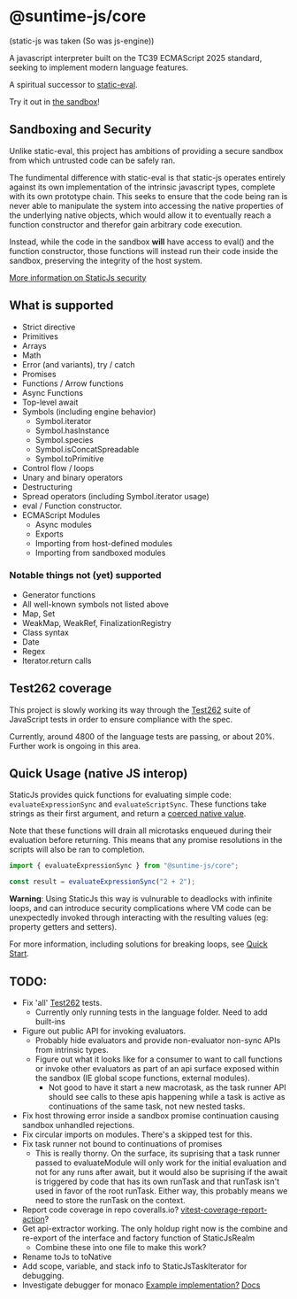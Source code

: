 # @suntime-js/core

(static-js was taken (So was js-engine))

A javascript interpreter built on the TC39 ECMAScript 2025 standard, seeking to implement modern language features.

A spiritual successor to [static-eval](https://www.npmjs.com/package/static-eval).

Try it out in [the sandbox](https://sunsetfi.github.io/suntime-js)!

## Sandboxing and Security

Unlike static-eval, this project has ambitions of providing a secure sandbox from which untrusted code can be safely ran.

The fundimental difference with static-eval is that static-js operates entirely against its own implementation of the intrinsic javascript types, complete with its own prototype chain. This seeks to ensure that the code being ran is never able to manipulate the system into accessing the native properties of the underlying native objects, which would allow it to eventually reach a function constructor and therefor gain arbitrary code execution.

Instead, while the code in the sandbox **will** have access to eval() and the function constructor, those functions will instead run their code inside the sandbox, preserving the integrity of the host system.

[More information on StaticJs security](docs/02-security.md)

## What is supported

- Strict directive
- Primitives
- Arrays
- Math
- Error (and variants), try / catch
- Promises
- Functions / Arrow functions
- Async Functions
- Top-level await
- Symbols (including engine behavior)
  - Symbol.iterator
  - Symbol.hasInstance
  - Symbol.species
  - Symbol.isConcatSpreadable
  - Symbol.toPrimitive
- Control flow / loops
- Unary and binary operators
- Destructuring
- Spread operators (including Symbol.iterator usage)
- eval / Function constructor.
- ECMAScript Modules
  - Async modules
  - Exports
  - Importing from host-defined modules
  - Importing from sandboxed modules

### Notable things not (yet) supported

- Generator functions
- All well-known symbols not listed above
- Map, Set
- WeakMap, WeakRef, FinalizationRegistry
- Class syntax
- Date
- Regex
- Iterator.return calls

## Test262 coverage

This project is slowly working its way through the [Test262](https://github.com/tc39/test262) suite of JavaScript tests in order to ensure compliance with the spec.

Currently, around 4800 of the language tests are passing, or about 20%. Further work is ongoing in this area.

## Quick Usage (native JS interop)

StaticJs provides quick functions for evaluating simple code: `evaluateExpressionSync` and `evaluateScriptSync`. These functions take strings as their first argument, and return a [coerced native value](docs/03-type-coersion.md).

Note that these functions will drain all microtasks enqueued during their evaluation before returning. This means that any promise resolutions in the scripts will also be ran to completion.

```ts
import { evaluateExpressionSync } from "@suntime-js/core";

const result = evaluateExpressionSync("2 + 2");
```

**Warning**: Using StaticJs this way is vulnurable to deadlocks with infinite loops, and can introduce security complications where VM code can be unexpectedly invoked through interacting with the resulting values (eg: property getters and setters).

For more information, including solutions for breaking loops, see [Quick Start](docs/01-quick-start.md).

## TODO:

- Fix 'all' [Test262](https://github.com/tc39/test262) tests.
  - Currently only running tests in the language folder. Need to add built-ins
- Figure out public API for invoking evaluators.
  - Probably hide evaluators and provide non-evaluator non-sync APIs from intrinsic types.
  - Figure out what it looks like for a consumer to want to call functions or invoke other evaluators as part of an api surface exposed within
    the sandbox (IE global scope functions, external modules).
    - Not good to have it start a new macrotask, as the task runner API should see calls to these apis happening while a task is active as
      continuations of the same task, not new nested tasks.
- Fix host throwing error inside a sandbox promise continuation causing sandbox unhandled rejections.
- Fix circular imports on modules. There's a skipped test for this.
- Fix task runner not bound to continuations of promises
  - This is really thorny. On the surface, its suprising that a task runner passed to evaluateModule will only work for
    the initial evaluation and not for any runs after await, but it would also be suprising if the await is triggered
    by code that has its own runTask and that runTask isn't used in favor of the root runTask.
    Either way, this probably means we need to store the runTask on the context.
- Report code coverage in repo
  coveralls.io?
  [vitest-coverage-report-action](https://github.com/marketplace/actions/vitest-coverage-report)?
- Get api-extractor working. The only holdup right now is the combine and re-export of the interface and factory function of StaticJsRealm
  - Combine these into one file to make this work?
- Rename toJs to toNative
- Add scope, variable, and stack info to StaticJsTaskIterator for debugging.
- Investigate debugger for monaco
  [Example implementation?](https://github.com/polylith/monaco-debugger)
  [Docs](https://microsoft.github.io/debug-adapter-protocol/overview)
